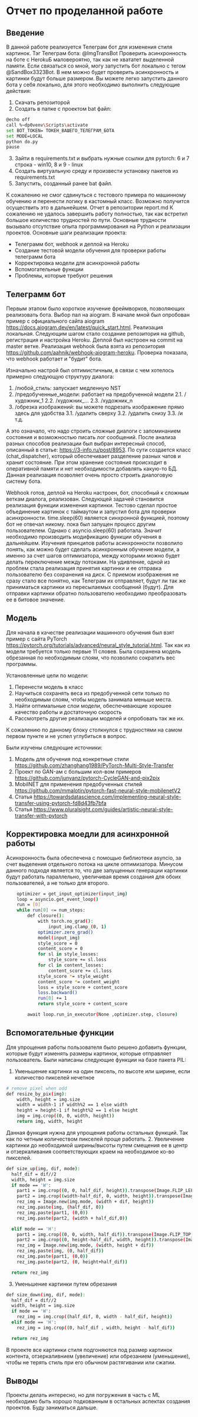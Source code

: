 # Отчет по проделанной работе

## Введение
В данной работе реализуется Телеграм бот для изменения стиля картинок. 
Тэг Телеграм бота: @ImgTransBot
Проверить асинхронность на боте с HerokuБ маловероятно, так как не хвататет выделенной памяти. Если связаться со мной, могу запустить бот локально с тегом  @SandBox3323Bot. В нем можно будет проверить асинхронность и картинки будут больше размером.
Вы можете легко запустить данного бота у себя локально, для этого необходимо выполнить следующие действия:
1) Скачать репозиторой
2) Создать в папке с проектом bat файл:
```sh
@echo off
call %~dp0venv\Scripts\activate
set BOT_TOKEN= ТОКЕН_ВАШЕГО_ТЕЛЕГРАМ_БОТА
set MODE=LOCAL
python do.py
pause
```
3) Зайти в requirements.txt и выбрать нужные ссылки для pytorch: 6 и 7 строка - win10, 8 и 9 - linux
4) Создать виртуальную среду и произвести установку пакетов из requirements.txt
5) Запустить, созданный ранее bat файл.

К сожалению не смог сдвинуться с тестового примера по машинному обучению и перенести логику в кастомный класс. Возможно получится осуществить это в дальнейшем.
Отчет в репозитории report.md
К сожалению не удалось завершить работу полностью, так как встретил большое количество трудностей по пути.
Основные трудности вызывало отсутствие опыта программирования на Python и реализации проектов.
Основные шаги реализации проекта:
- Телеграмм бот, webhook и деплой на Heroku
- Создание тестовой модели обучения для проверки работы телеграмм бота
- Корректировка модели для асинхронной работы
- Вспомогательные функции
- Проблемы, которые требуют решения

## Телеграмм бот
Первым этапом было короткое изучение фреймворков, позволяющих реализовать бота. Выбор пал на aiogram.
В начале мной был опробован пример с официального сайта aiogram https://docs.aiogram.dev/en/latest/quick_start.html. Реализация локальная.
Следующим шагом стало создание репозитория на github, регистрация и настройка Heroku. Деплой был настроен на commit на master ветке.
Реализация webhook была взята из репозитория https://github.com/aahnik/webhook-aiogram-heroku. Проверка показала, что webhook работает и "будит" бота.

Изначально настрой был оптимистичным, в связи с чем хотелось примерно следующую структуру диалога:
1. /любой_стиль: запускает медленную NST
2. /предобученные_модели: работает на предобученной модели 
2.1. /художник_1
2.2. /художник_...
2.3. /художник_n
3. /обрезка изображений: вы можете подрезать изображение прямо здесь для удобства
3.1. /удалить сверху
3.2. /удалить снизу
3.3. /и т.д.

А это означало, что надо строить сложные диалоги с запоминанием состояния и возможностью писать лог сообщений. 
После анализа разных способов реализации был выбран интересный способ, описанный в статье: https://3-info.ru/post/8953. По сути создается класс (chat_dispatcher), который обеспечивает разделение разных чатов и хранит состояние. При этом хранение состояния происходит в оперативной памяти и нет необходимости добавлять какую-то БД. 
Данная реализация позволяет очень просто строить диалоговую систему бота.

Webhook готов, деплой на Heroku настроен, бот, способный к сложным веткам диалога, реализован. Следующей задачей становится реализация функции изменения картинки.
Тестово сделал простое объединение картинок с таймаутом и запустил бота для проверки асинхронности. time.sleep(60) является синхронной функцией, поэтому бот не отвечал никому. пока был запущен процесс другим пользователем. Однако с asyncio.sleep(60) работала. Значит необходимо производить модификацию функции обучения в дальнейшем.
Изучения принципов работы асинхронности позволило понять, как можно будет сделать асинхронным обучение модели, а именно за счет шагов оптимизатора, между которыми можно будет делать переключение между потоками.
На удивление, одной из проблем стала реализация принятия картинки и ее отправка пользователю без сохранения на диск. С приемом изображения не сразу стало все понятно, как Телеграм их отправляет, будут ли так же приниматься картинки из пересылаемых сообщений (будут). Для отправки картинки обратно пользователю необходимо преобразовать ее в битовое значение.

## Модель

Для начала в качестве реализации машинного обучения был взят пример с сайта PyTorch https://pytorch.org/tutorials/advanced/neural_style_tutorial.html.
Так как из модели требуется только первые 11 словев. Была сохранена модель обрезанная по необходимым слоям, что позволило сократить вес программы.

Установленные цели по модели:
1. Перенести модель в класс
2. Научиться сохранять веса из предобученной сети только по необходимым слоям, чтобы модель занимала меньше места.
3. Найти оптимальные слои модели, обеспечивающие хорошее качество работы и достаточную скорость
4. Рассмотреть другие реализации моделей и опробовать так же их.

К сожалению по данному блоку столкнулся с трудностями на самом первом пункте и не успел углубиться в вопрос.

Были изучены следующие источники:
1. Модель для обучения под конкретные стили https://github.com/zhanghang1989/PyTorch-Multi-Style-Transfer
2. Проект по GAN-ам с большим кол-вом примеров https://github.com/junyanz/pytorch-CycleGAN-and-pix2pix
3. MobilNET для применения предобученных стилей https://github.com/mmalotin/pytorch-fast-neural-style-mobilenetV2
4. Статья https://towardsdatascience.com/implementing-neural-style-transfer-using-pytorch-fd8d43fb7bfa
5. Статья https://www.pluralsight.com/guides/artistic-neural-style-transfer-with-pytorch

## Корректировка моедли для асинхронной работы
Асинхронность была обеспечена с помощью библиотеки asyncio, за счет выделения отдельного потока на цикле оптимизатора. Минусом данного подходя является то, что две запущенных генерации картинки будут работать параллельно, увеличивая время создания для обоих пользователей, а не только для второго.
```sh
    optimizer = get_input_optimizer(input_img)
    loop = asyncio.get_event_loop()
    run = [0]
    while run[0] <= num_steps:
        def closure():
            with torch.no_grad():
                input_img.clamp_(0, 1)
            optimizer.zero_grad()
            model(input_img)
            style_score = 0
            content_score = 0
            for sl in style_losses:
                style_score += sl.loss
            for cl in content_losses:
                content_score += cl.loss
            style_score *= style_weight
            content_score *= content_weight
            loss = style_score + content_score
            loss.backward()
            run[0] += 1
            return style_score + content_score

        await loop.run_in_executor(None ,optimizer.step, closure)
```

## Вспомогательные функции

Для упрощения работы пользователя было решено добавить функции, которые будут изменять размеры картинок, которые отправляет пользователь.
Были написаны следующие функции на базе пакета PIL:
1. Уменьшение картинки на один пиксель, по высоте или ширине, если количество пикселей нечетное
```sh
# remove pixel when odd
def resize_by_pix(img):
    width, height = img.size
    width = width-1 if width%2 == 1 else width
    height = height-1 if height%2 == 1 else height
    img = img.crop((0, 0, width, height))
    return img, width, height
```
Данная функция нужна для упрощения работы остальных функций. Так как по четным количеством пикселей проще работать.
2. Увеличение картинки до необходимой ширины/высоты путем смещения ее в центр и отзеркаливания соответствующих краем на необходимое ко-во пикселей. 
```sh
def size_up(img, dif, mode):
  half_dif = dif//2
  width, height = img.size
  if mode == 'W':
    part1 = img.crop((0, 0, half_dif, height)).transpose(Image.FLIP_LEFT_RIGHT)
    part2 = img.crop((width-half_dif, 0, width, height)).transpose(Image.FLIP_LEFT_RIGHT)
    rez_img = Image.new(img.mode, (width + dif, height))
    rez_img.paste(img, (half_dif, 0))
    rez_img.paste(part1, (0,0))
    rez_img.paste(part2, (width + half_dif,0))

  elif mode == 'H':
    part1 = img.crop((0, 0, width, half_dif)).transpose(Image.FLIP_TOP_BOTTOM)
    part2 = img.crop((0, height-half_dif, width, height)).transpose(Image.FLIP_TOP_BOTTOM)
    rez_img = Image.new(img.mode, (width, height + dif))
    rez_img.paste(img, (0, half_dif))
    rez_img.paste(part1, (0,0))
    rez_img.paste(part2, (0, height+half_dif))

  return rez_img
```
3. Уменьшение картинки путем обрезания
```sh
def size_down(img, dif, mode):
  half_dif = dif//2
  width, height = img.size
  if mode == 'W':
    rez_img = img.crop((half_dif, 0, width - half_dif, height))
  elif mode == 'H':
    rez_img = img.crop((0, half_dif , width, height - half_dif))

  return rez_img
```
В проекте все картинки стиля подгоняются под размер картинок контента, отзеркаливнием (увеличение) или обрезанием (уменьшение), чтобы не терять стиль при его обычном растягивании или сжатии.

## Выводы

Проекты делать интересно, но для погружения в часть с ML необходимо быть хорошо подкованным в остальных аспектах создания проектов.
Буду заниматься дальше.
